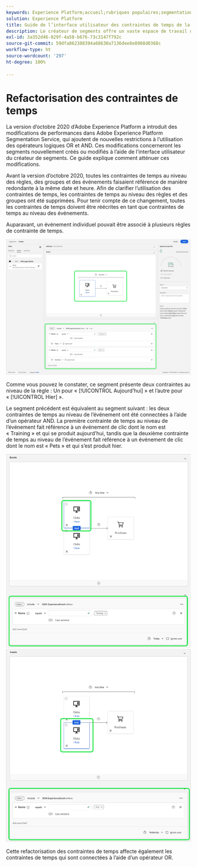 ```yaml
---
keywords: Experience Platform;accueil;rubriques populaires;segmentation;Segmentation;créateur de segments;Créateur de segments
solution: Experience Platform
title: Guide de l’interface utilisateur des contraintes de temps de la segmentation refactorisées
description: Le créateur de segments offre un vaste espace de travail qui vous permet d’interagir avec les éléments de données de profil. L’espace de travail fournit des commandes intuitives pour la création et la modification de règles, telles que le glisser-déposer de mosaïques utilisées pour représenter les propriétés des données.
exl-id: 3a352d46-829f-4a58-b676-73c3147f792c
source-git-commit: 59dfa862388394a68630a7136dee8e8988d0368c
workflow-type: ht
source-wordcount: '297'
ht-degree: 100%

---
```


# Refactorisation des contraintes de temps

La version d’octobre 2020 d’Adobe Experience Platform a introduit des modifications de performances dans Adobe Experience Platform Segmentation Service, qui ajoutent de nouvelles restrictions à l’utilisation des opérateurs logiques OR et AND. Ces modifications concerneront les segments nouvellement créés ou modifiés à l’aide de l’interface utilisateur du créateur de segments. Ce guide explique comment atténuer ces modifications.

Avant la version d’octobre 2020, toutes les contraintes de temps au niveau des règles, des groupes et des événements faisaient référence de manière redondante à la même date et heure. Afin de clarifier l’utilisation des contraintes de temps, les contraintes de temps au niveau des règles et des groupes ont été supprimées. Pour tenir compte de ce changement, toutes les contraintes de temps doivent être réécrites en tant que contraintes de temps au niveau des événements.

Auparavant, un événement individuel pouvait être associé à plusieurs règles de contrainte de temps.

![L’ancien style des contraintes de temps est mis en surbrillance dans le créateur de segments.](../images/ui/segment-refactoring/former-time-constraint.png)

Comme vous pouvez le constater, ce segment présente deux contraintes au niveau de la règle : Un pour « [!UICONTROL Aujourd’hui] » et l’autre pour « [!UICONTROL Hier] ».

Le segment précédent est équivalent au segment suivant : les deux contraintes de temps au niveau de l’événement ont été connectées à l’aide d’un opérateur AND. La première contrainte de temps au niveau de l’événement fait référence à un événement de clic dont le nom est « Training » et qui se produit aujourd’hui, tandis que la deuxième contrainte de temps au niveau de l’événement fait référence à un événement de clic dont le nom est « Pets » et qui s’est produit hier.

![Le nouveau style des contraintes de temps est mis en surbrillance dans le créateur de segments.](../images/ui/segment-refactoring/time-constraint-1.png) ![Le nouveau style des contraintes de temps est mis en surbrillance dans le créateur de segments.](../images/ui/segment-refactoring/time-constraint-2.png)

Cette refactorisation des contraintes de temps affecte également les contraintes de temps qui sont connectées à l’aide d’un opérateur OR.

